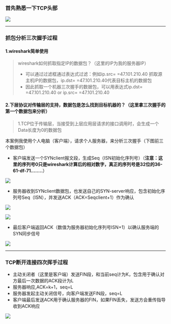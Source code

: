 ### 首先熟悉一下TCP头部

![](https://superzcl.oss-cn-shanghai.aliyuncs.com/PicGo/20200823134723.png)

***

### 抓包分析三次握手过程

#### 1.wireshark简单使用

>wireshark如何抓取指定IP的数据包？（这里的IP为我的服务器IP）
>
>* 可以通过过滤框通过表达式过滤：例如ip.src= =47.101.210.40 抓取源主机IP的数据包，ip.dst= =47.101.210.40代表目标主机的数据包
>* 因此抓取一个机器三次握手的数据包，可以用表达式ip.dst= =47.101.210.40 or ip.src= =47.101.210.40

#### 2.下层协议对传输层的支持，数据包是怎么找到目标机器的？（这里拿三次握手的第一个数据包来分析）

>1.TCP位于传输层，当接受到上层应用层请求的接口调用时，会生成一个Data长度为0的数据包

本案例我使用个人电脑（客户端），请求个人服务器，来分析三次握手（下图前三个数据包）

* 客户端发送一个SYNclient报文段，生成Seq（ISN初始化序列号）（**注意：这里的序列号0只是wireshark计算后的相对数字，真正的序列号是32位的36-61-df-71........**）

![](https://superzcl.oss-cn-shanghai.aliyuncs.com/PicGo/20200823124252.png)

* 服务器收到SYNclient数据包，也发送自己的SYN-server响应，包含初始化序列号Seq（ISN），并发送ACK（ACK=Seqclient+1）作为确认

![](https://superzcl.oss-cn-shanghai.aliyuncs.com/PicGo/20200823124601.png)

![](https://superzcl.oss-cn-shanghai.aliyuncs.com/PicGo/20200823124726.png)

* 最后客户端返回ACK（数值为服务器初始化序列号ISN+1）以确认服务端的SYN同步信号

![](https://superzcl.oss-cn-shanghai.aliyuncs.com/PicGo/20200823125004.png)

***

### TCP断开连接四次挥手过程

* 主动关闭者（这里是客户端）发送FIN段，和当前seq计为K，包含用于确认对方最后一次数据的ACK段计为L
* 服务器响应,ACK=k+1，seq=L
* 服务器发起主动关闭信号，向客户端发送FIN段，seq=L
* 客户端最后发送ACK用于确认服务器的FIN，如果FIN丢失，发送方会重传指导收到ACK响应

![](https://superzcl.oss-cn-shanghai.aliyuncs.com/PicGo/20200823134551.png)

